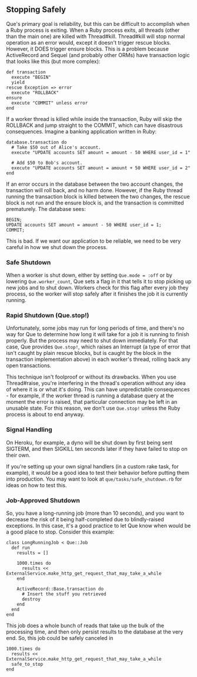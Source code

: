 ## Stopping Safely

Que's primary goal is reliability, but this can be difficult to accomplish when a Ruby process is exiting. When a Ruby process exits, all threads (other than the main one) are killed with Thread#kill. Thread#kill will stop normal operation as an error would, except it doesn't trigger rescue blocks. However, it DOES trigger ensure blocks. This is a problem because ActiveRecord and Sequel (and probably other ORMs) have transaction logic that looks like this (but more complex):

    def transaction
      execute "BEGIN"
      yield
    rescue Exception => error
      execute "ROLLBACK"
    ensure
      execute "COMMIT" unless error
    end

If a worker thread is killed while inside the transaction, Ruby will skip the ROLLBACK and jump straight to the COMMIT, which can have disastrous consequences. Imagine a banking application written in Ruby:

    database.transaction do
      # Take $50 out of Alice's account.
      execute "UPDATE accounts SET amount = amount - 50 WHERE user_id = 1"

      # Add $50 to Bob's account.
      execute "UPDATE accounts SET amount = amount + 50 WHERE user_id = 2"
    end

If an error occurs in the database between the two account changes, the transaction will roll back, and no harm done. However, if the Ruby thread running the transaction block is killed between the two changes, the rescue block is not run and the ensure block is, and the transaction is committed prematurely. The database sees:

    BEGIN;
    UPDATE accounts SET amount = amount - 50 WHERE user_id = 1;
    COMMIT;

This is bad. If we want our application to be reliable, we need to be very careful in how we shut down the process.

### Safe Shutdown

When a worker is shut down, either by setting `Que.mode = :off` or by lowering `Que.worker_count`, Que sets a flag in it that tells it to stop picking up new jobs and to shut down. Workers check for this flag after every job they process, so the worker will stop safely after it finishes the job it is currently running.

### Rapid Shutdown (Que.stop!)

Unfortunately, some jobs may run for long periods of time, and there's no way for Que to determine how long it will take for a job it is running to finish properly. But the process may need to shut down immediately. For that case, Que provides `Que.stop!`, which raises an Interrupt (a type of error that isn't caught by plain rescue blocks, but is caught by the block in the transaction implementation above) in each worker's thread, rolling back any open transactions.

This technique isn't foolproof or without its drawbacks. When you use Thread#raise, you're interfering in the thread's operation without any idea of where it is or what it's doing. This can have unpredictable consequences - for example, if the worker thread is running a database query at the moment the error is raised, that particular connection may be left in an unusable state. For this reason, we don't use `Que.stop!` unless the Ruby process is about to end anyway.

### Signal Handling

On Heroku, for example, a dyno will be shut down by first being sent SIGTERM, and then SIGKILL ten seconds later if they have failed to stop on their own.

If you're setting up your own signal handlers (in a custom rake task, for example), it would be a good idea to test their behavior before putting them into production. You may want to look at `que/tasks/safe_shutdown.rb` for ideas on how to test this.

### Job-Approved Shutdown

So, you have a long-running job (more than 10 seconds), and you want to decrease the risk of it being half-completed due to blindly-raised exceptions. In this case, it's a good practice to let Que know when would be a good place to stop. Consider this example:

    class LongRunningJob < Que::Job
      def run
        results = []

        1000.times do
          results << ExternalService.make_http_get_request_that_may_take_a_while
        end

        ActiveRecord::Base.transaction do
          # Insert the stuff you retrieved
          destroy
        end
      end
    end

This job does a whole bunch of reads that take up the bulk of the processing time, and then only persist results to the database at the very end. So, this job could be safely canceled in 

    1000.times do
      results << ExternalService.make_http_get_request_that_may_take_a_while
      safe_to_stop
    end

